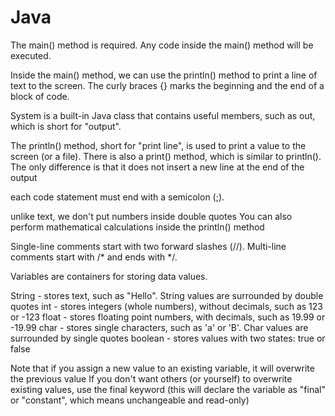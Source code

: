# Java

The main() method is required. Any code inside the main() method will be executed.

Inside the main() method, we can use the println() method to print a line of text to the screen.
The curly braces {} marks the beginning and the end of a block of code.

System is a built-in Java class that contains useful members, such as out, which is short for "output".

The println() method, short for "print line", is used to print a value to the screen (or a file).
There is also a print() method, which is similar to println().
The only difference is that it does not insert a new line at the end of the output

each code statement must end with a semicolon (;).

unlike text, we don't put numbers inside double quotes
You can also perform mathematical calculations inside the println() method


Single-line comments start with two forward slashes (//).
Multi-line comments start with /* and ends with */.


Variables are containers for storing data values.

String - stores text, such as "Hello". String values are surrounded by double quotes
int - stores integers (whole numbers), without decimals, such as 123 or -123
float - stores floating point numbers, with decimals, such as 19.99 or -19.99
char - stores single characters, such as 'a' or 'B'. Char values are surrounded by single quotes
boolean - stores values with two states: true or false



Note that if you assign a new value to an existing variable, it will overwrite the previous value
If you don't want others (or yourself) to overwrite existing values, use the final keyword (this will declare the variable as "final" or "constant", which means unchangeable and read-only)
